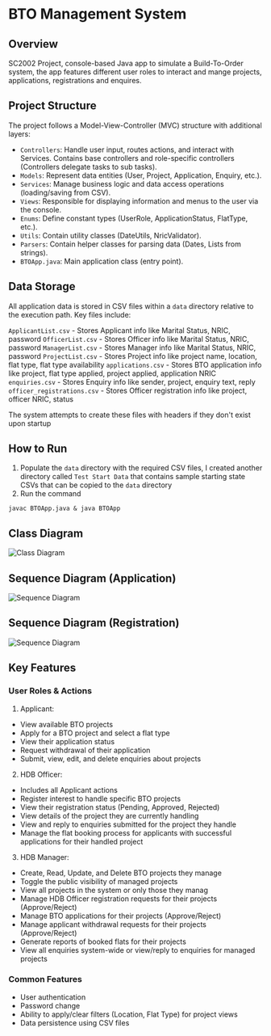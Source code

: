 # BTO Management System

## Overview

SC2002 Project, console-based Java app to simulate a Build-To-Order system, the app features different user roles to interact and mange projects, applications, registrations and enquires.

## Project Structure

The project follows a Model-View-Controller (MVC) structure with additional layers:

- `Controllers`: Handle user input, routes actions, and interact with Services. Contains base controllers and role-specific controllers (Controllers delegate tasks to sub tasks).
- `Models`: Represent data entities (User, Project, Application, Enquiry, etc.).
- `Services`: Manage business logic and data access operations (loading/saving from CSV).
- `Views`: Responsible for displaying information and menus to the user via the console.
- `Enums`: Define constant types (UserRole, ApplicationStatus, FlatType, etc.).
- `Utils`: Contain utility classes (DateUtils, NricValidator).
- `Parsers`: Contain helper classes for parsing data (Dates, Lists from strings).
- `BTOApp.java`: Main application class (entry point).

## Data Storage

All application data is stored in CSV files within a `data` directory relative to the execution path. Key files include:

`ApplicantList.csv` - Stores Applicant info like Marital Status, NRIC, password
`OfficerList.csv` - Stores Officer info like Marital Status, NRIC, password
`ManagerList.csv` - Stores Manager info like Marital Status, NRIC, password
`ProjectList.csv` - Stores Project info like project name, location, flat type, flat type availability
`applications.csv` - Stores BTO application info like project, flat type applied, project applied, application NRIC
`enquiries.csv` - Stores Enquiry info like sender, project, enquiry text, reply
`officer_registrations.csv` - Stores Officer registration info like project, officer NRIC, status

The system attempts to create these files with headers if they don't exist upon startup

## How to Run
1. Populate the `data` directory with the required CSV files, I created another directory called `Test Start Data` that contains sample starting state CSVs that can be copied to the `data` directory
2. Run the command
```
javac BTOApp.java & java BTOApp
```

## Class Diagram
![Class Diagram](Class.png)

## Sequence Diagram (Application)
![Sequence Diagram](SequenceApply.png)

## Sequence Diagram (Registration)
![Sequence Diagram](SequenceRegister.png)

## Key Features

### User Roles & Actions
1. Applicant:
- View available BTO projects 
- Apply for a BTO project and select a flat type
- View their application status
- Request withdrawal of their application
- Submit, view, edit, and delete enquiries about projects

2. HDB Officer:
- Includes all Applicant actions
- Register interest to handle specific BTO projects
- View their registration status (Pending, Approved, Rejected)
- View details of the project they are currently handling
- View and reply to enquiries submitted for the project they handle
- Manage the flat booking process for applicants with successful applications for their handled project

3. HDB Manager:
- Create, Read, Update, and Delete BTO projects they manage
- Toggle the public visibility of managed projects
- View all projects in the system or only those they manag
- Manage HDB Officer registration requests for their projects (Approve/Reject)
- Manage BTO applications for their projects (Approve/Reject)
- Manage applicant withdrawal requests for their projects (Approve/Reject)
- Generate reports of booked flats for their projects
- View all enquiries system-wide or view/reply to enquiries for managed projects

### Common Features

- User authentication
- Password change
- Ability to apply/clear filters (Location, Flat Type) for project views
- Data persistence using CSV files
